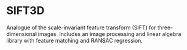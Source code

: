 # SIFT3D
Analogue of the scale-invariant feature transform (SIFT) for three-dimensional images. Includes an image processing and linear algebra library with feature matching and RANSAC regression.
